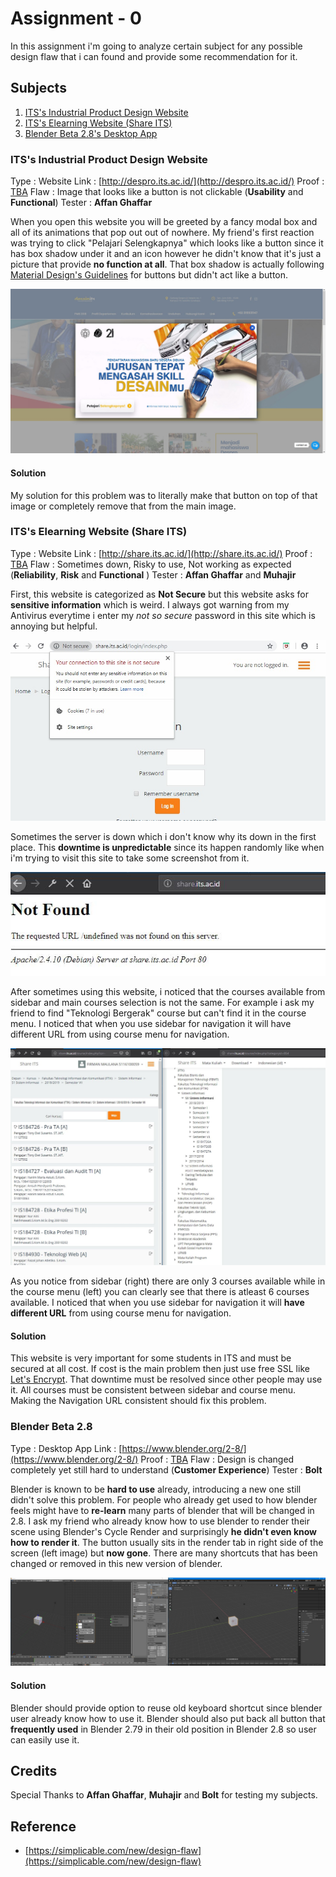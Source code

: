 # Assignment - 0
In this assignment i'm going to analyze certain subject for any possible design flaw that i can found and provide some recommendation for it.

## Subjects
1. [ITS's Industrial Product Design Website](http://despro.its.ac.id/)
2. [ITS's Elearning Website (Share ITS)](http://share.its.ac.id/)
3. [Blender Beta 2.8's Desktop App](https://www.blender.org/2-8/)

### ITS's Industrial Product Design Website
Type  : Website
Link  : [http://despro.its.ac.id/](http://despro.its.ac.id/)
Proof : [TBA](https://youtube.com)
Flaw  : Image that looks like a button is not clickable (**Usability** and **Functional**)
Tester : **Affan Ghaffar** 

When you open this website you will be greeted by a fancy modal box and all of its animations that pop out out of nowhere. My friend's first reaction was trying to click "Pelajari Selengkapnya" which looks like a button since it has box shadow under it and an icon however he didn't know that it's just a picture that provide **no function at all**. That box shadow is actually following [Material Design's Guidelines](https://material.io/design/components/buttons.html) for buttons but didn't act like a button. 

![Subject-1's Flaw](Subject-1/Banner.jpg)

#### Solution
My solution for this problem was to literally make that button on top of that image or completely remove that from the main image. 

### ITS's Elearning Website (Share ITS)
Type  : Website
Link  : [http://share.its.ac.id/](http://share.its.ac.id/)
Proof : [TBA](https://youtube.com)
Flaw  : Sometimes down, Risky to use, Not working as expected (**Reliability**, **Risk** and **Functional** )
Tester : **Affan Ghaffar** and **Muhajir**

First, this website is categorized as **Not Secure** but this website asks for **sensitive information** which is weird. I always got warning from my Antivirus everytime i enter my *not so secure* password in this site which is annoying but helpful. 

![Subject-2's Not Secure](Subject-2/NotSecure.jpg)

Sometimes the server is down which i don't know why its down in the first place. This **downtime is unpredictable** since its happen randomly like when i'm trying to visit this site to take some screenshot from it. 

![Subject-2's Downtime](Subject-2/Down.jpg)

After sometimes using this website, i noticed that the courses available from sidebar and main courses selection is not the same. For example i ask my friend to find "Teknologi Bergerak" course but can't find it in the course menu. I noticed that when you use sidebar for navigation it will have different URL from using course menu for navigation.

![Subject-2's Inconsistency](Subject-2/Inconsistent.jpg)

As you notice from sidebar (right) there are only 3 courses available while in the course menu (left) you can clearly see that there is atleast 6 courses available. I noticed that when you use sidebar for navigation it will **have different URL** from using course menu for navigation.

#### Solution
This website is very important for some students in ITS and must be secured at all cost. If cost is the main problem then just use free SSL like [Let's Encrypt](https://letsencrypt.org/). That downtime must be resolved since other people may use it. All courses must be consistent between sidebar and course menu. Making the Navigation URL consistent should fix this problem.

### Blender Beta 2.8
Type  : Desktop App
Link  : [https://www.blender.org/2-8/](https://www.blender.org/2-8/)
Proof : [TBA](https://youtube.com)
Flaw  : Design is changed completely yet still hard to understand (**Customer Experience**)
Tester : **Bolt**

Blender is known to be **hard to use** already, introducing a new one still didn't solve this problem. For people who already get used to how blender feels might have to **re-learn** many parts of blender that will be changed in 2.8. I ask my friend who already know how to use blender to render their scene using Blender's Cycle Render and surprisingly **he didn't even know how to render it**. The button usually sits in the render tab in right side of the screen (left image) but **now gone**. There are many shortcuts that has been changed or removed in this new version of blender. 

![Subject-3's Screenshot](Subject-3/ScreenShot.jpg)

#### Solution
Blender should provide option to reuse old keyboard shortcut since blender user already know how to use it. Blender should also put back all button that **frequently used** in Blender 2.79 in their old position in Blender 2.8 so user can easily use it.

## Credits
Special Thanks to **Affan Ghaffar**, **Muhajir** and **Bolt** for testing my subjects.

## Reference
- [https://simplicable.com/new/design-flaw](https://simplicable.com/new/design-flaw)

